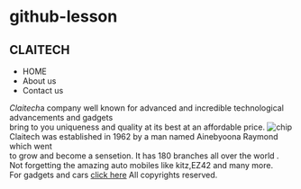 # github-lesson
<!DOCTYPE html>
<html>
 <head>
    <title>
        CLAITECH
    </title>
   <style>

   </style>
 </head>
       <body>
          <nav>
            <h1>CLAITECH</h1>
              <ul>
                <li><a href="home.html"></a>HOME</li>
                <li><a href="about us.html"></a>About us</li>
                <li><a href="contact us"></a>Contact us</li>
              </ul>
          </nav>
           <div class="text">
           <i>Claitech</i>a company well known for advanced and incredible technological advancements and gadgets<br> bring to you uniqueness and quality at its best at an affordable price.
           <img src="chip.jpg" alt="chip">
           </div>
           <div class="text">
           Claitech was established in 1962 by a man named Ainebyoona Raymond which went<br> to grow and become a sensetion. It has 180 branches all over the world .<br>
           Not forgetting the amazing auto mobiles like kitz,EZ42 and many more.<br>
           For gadgets and cars
           <a href="www.claitech innovations.com">click here</a>
           All copyrights reserved.
       </body>
</html>